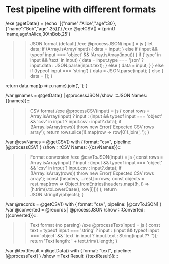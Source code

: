# Test pipeline with different formats

/exe @getData() = {echo '[{"name":"Alice","age":30},{"name":"Bob","age":25}]'}
/exe @getCSV() = {printf 'name,age\nAlice,30\nBob,25'}

>> JSON format (default)
/exe @processJSON(input) = js {
  let data;
  if (Array.isArray(input)) {
    data = input;
  } else if (input && typeof input === 'object' && !Array.isArray(input)) {
    if ('type' in input && 'text' in input) {
      data = input.type === 'json' ? input.data : JSON.parse(input.text);
    } else {
      data = input;
    }
  } else if (typeof input === 'string') {
    data = JSON.parse(input);
  } else {
    data = [];
  }

  return data.map(p => p.name).join(', ');
}


/var @names = @getData() | @processJSON
/show :::JSON Names: {{names}}:::

>> CSV format
/exe @processCSV(input) = js {
  const rows = Array.isArray(input)
    ? input
    : (input && typeof input === 'object' && 'csv' in input ? input.csv : input?.data);
  if (!Array.isArray(rows)) throw new Error('Expected CSV rows array');
  return rows.slice(1).map(row => row[0]).join(', ');
}

/var @csvNames = @getCSV() with { format: "csv", pipeline: [@processCSV] }
/show :::CSV Names: {{csvNames}}:::

>> Format conversion
/exe @csvToJSON(input) = js {
  const rows = Array.isArray(input)
    ? input
    : (input && typeof input === 'object' && 'csv' in input ? input.csv : input?.data);
  if (!Array.isArray(rows)) throw new Error('Expected CSV rows array');
  const [headers, ...rest] = rows;
  const objects = rest.map(row =>
    Object.fromEntries(headers.map((h, i) => [h.trim().toLowerCase(), row[i]]))
  );
  return JSON.stringify(objects);
}

/var @records = @getCSV() with { format: "csv", pipeline: [@csvToJSON] }
/var @converted = @records | @processJSON
/show :::Converted: {{converted}}:::

>> Text format (no parsing)
/exe @processText(input) = js {
  const text = typeof input === 'string'
    ? input
    : (input && typeof input === 'object' && 'text' in input ? input.text : String(input ?? ''));
  return 'Text length: ' + text.trim().length;
}

/var @textResult = @getData() with { format: "text", pipeline: [@processText] }
/show :::Text Result: {{textResult}}:::
